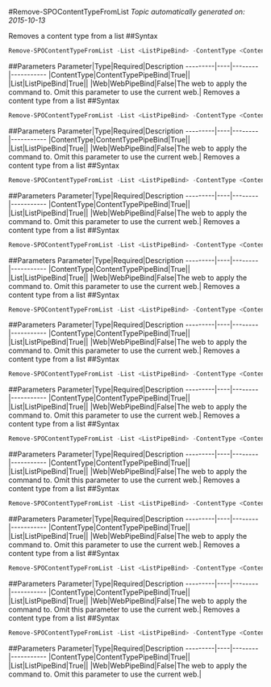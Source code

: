 #Remove-SPOContentTypeFromList
*Topic automatically generated on: 2015-10-13*

Removes a content type from a list
##Syntax
```powershell
Remove-SPOContentTypeFromList -List <ListPipeBind> -ContentType <ContentTypePipeBind> [-Web <WebPipeBind>]
```


##Parameters
Parameter|Type|Required|Description
---------|----|--------|-----------
|ContentType|ContentTypePipeBind|True||
|List|ListPipeBind|True||
|Web|WebPipeBind|False|The web to apply the command to. Omit this parameter to use the current web.|
Removes a content type from a list
##Syntax
```powershell
Remove-SPOContentTypeFromList -List <ListPipeBind> -ContentType <ContentTypePipeBind> [-Web <WebPipeBind>]
```


##Parameters
Parameter|Type|Required|Description
---------|----|--------|-----------
|ContentType|ContentTypePipeBind|True||
|List|ListPipeBind|True||
|Web|WebPipeBind|False|The web to apply the command to. Omit this parameter to use the current web.|
Removes a content type from a list
##Syntax
```powershell
Remove-SPOContentTypeFromList -List <ListPipeBind> -ContentType <ContentTypePipeBind> [-Web <WebPipeBind>]
```


##Parameters
Parameter|Type|Required|Description
---------|----|--------|-----------
|ContentType|ContentTypePipeBind|True||
|List|ListPipeBind|True||
|Web|WebPipeBind|False|The web to apply the command to. Omit this parameter to use the current web.|
Removes a content type from a list
##Syntax
```powershell
Remove-SPOContentTypeFromList -List <ListPipeBind> -ContentType <ContentTypePipeBind> [-Web <WebPipeBind>]
```


##Parameters
Parameter|Type|Required|Description
---------|----|--------|-----------
|ContentType|ContentTypePipeBind|True||
|List|ListPipeBind|True||
|Web|WebPipeBind|False|The web to apply the command to. Omit this parameter to use the current web.|
Removes a content type from a list
##Syntax
```powershell
Remove-SPOContentTypeFromList -List <ListPipeBind> -ContentType <ContentTypePipeBind> [-Web <WebPipeBind>]
```


##Parameters
Parameter|Type|Required|Description
---------|----|--------|-----------
|ContentType|ContentTypePipeBind|True||
|List|ListPipeBind|True||
|Web|WebPipeBind|False|The web to apply the command to. Omit this parameter to use the current web.|
Removes a content type from a list
##Syntax
```powershell
Remove-SPOContentTypeFromList -List <ListPipeBind> -ContentType <ContentTypePipeBind> [-Web <WebPipeBind>]
```


##Parameters
Parameter|Type|Required|Description
---------|----|--------|-----------
|ContentType|ContentTypePipeBind|True||
|List|ListPipeBind|True||
|Web|WebPipeBind|False|The web to apply the command to. Omit this parameter to use the current web.|
Removes a content type from a list
##Syntax
```powershell
Remove-SPOContentTypeFromList -List <ListPipeBind> -ContentType <ContentTypePipeBind> [-Web <WebPipeBind>]
```


##Parameters
Parameter|Type|Required|Description
---------|----|--------|-----------
|ContentType|ContentTypePipeBind|True||
|List|ListPipeBind|True||
|Web|WebPipeBind|False|The web to apply the command to. Omit this parameter to use the current web.|
Removes a content type from a list
##Syntax
```powershell
Remove-SPOContentTypeFromList -List <ListPipeBind> -ContentType <ContentTypePipeBind> [-Web <WebPipeBind>]
```


##Parameters
Parameter|Type|Required|Description
---------|----|--------|-----------
|ContentType|ContentTypePipeBind|True||
|List|ListPipeBind|True||
|Web|WebPipeBind|False|The web to apply the command to. Omit this parameter to use the current web.|
Removes a content type from a list
##Syntax
```powershell
Remove-SPOContentTypeFromList -List <ListPipeBind> -ContentType <ContentTypePipeBind> [-Web <WebPipeBind>]
```


##Parameters
Parameter|Type|Required|Description
---------|----|--------|-----------
|ContentType|ContentTypePipeBind|True||
|List|ListPipeBind|True||
|Web|WebPipeBind|False|The web to apply the command to. Omit this parameter to use the current web.|
Removes a content type from a list
##Syntax
```powershell
Remove-SPOContentTypeFromList -List <ListPipeBind> -ContentType <ContentTypePipeBind> [-Web <WebPipeBind>]
```


##Parameters
Parameter|Type|Required|Description
---------|----|--------|-----------
|ContentType|ContentTypePipeBind|True||
|List|ListPipeBind|True||
|Web|WebPipeBind|False|The web to apply the command to. Omit this parameter to use the current web.|
